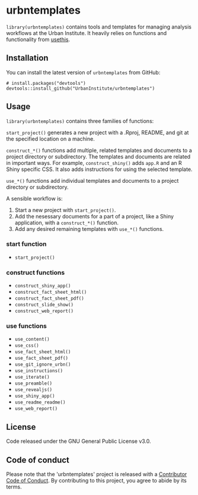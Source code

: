 
urbntemplates
=============

`library(urbntemplates)` contains tools and templates for managing analysis workflows at the Urban Institute. It heavily relies on functions and functionality from [usethis](https://github.com/r-lib/usethis).

Installation
------------

You can install the latest version of `urbntemplates` from GitHub:

    # install.packages("devtools")
    devtools::install_github("UrbanInstitute/urbntemplates")

Usage
-----

`library(urbntemplates)` contains three families of functions:

`start_project()` generates a new project with a .Rproj, README, and git at the specified location on a machine.

`construct_*()` functions add multiple, related templates and documents to a project directory or subdirectory. The templates and documents are related in important ways. For example, `construct_shiny()` adds `app.R` and an R Shiny specific CSS. It also adds instructions for using the selected template.

`use_*()` functions add individual templates and documents to a project directory or subdirectory.

A sensible workflow is:

1.  Start a new project with `start_project()`.
2.  Add the nesessary documents for a part of a project, like a Shiny application, with a `construct_*()` function.
3.  Add any desired remaining templates with `use_*()` functions.

### start function

-   `start_project()`

### construct functions

-   `construct_shiny_app()`
-   `construct_fact_sheet_html()`
-   `construct_fact_sheet_pdf()`
-   `construct_slide_show()`
-   `construct_web_report()`

### use functions

-   `use_content()`
-   `use_css()`
-   `use_fact_sheet_html()`
-   `use_fact_sheet_pdf()`
-   `use_git_ignore_urbn()`
-   `use_instructions()`
-   `use_iterate()`
-   `use_preamble()`
-   `use_revealjs()`
-   `use_shiny_app()`
-   `use_readme_readme()`
-   `use_web_report()`

License
-------

Code released under the GNU General Public License v3.0.

Code of conduct
---------------

Please note that the 'urbntemplates' project is released with a [Contributor Code of Conduct](CODE_OF_CONDUCT.md). By contributing to this project, you agree to abide by its terms.
